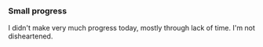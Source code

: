 ### Small progress
I didn't make very much progress today, mostly through lack of time. I'm not disheartened.
